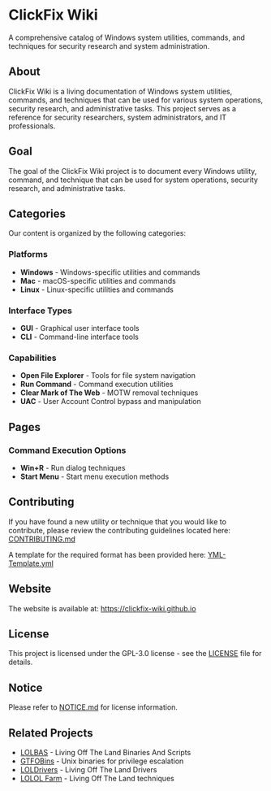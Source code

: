 # ClickFix Wiki

A comprehensive catalog of Windows system utilities, commands, and techniques for security research and system administration.

## About

ClickFix Wiki is a living documentation of Windows system utilities, commands, and techniques that can be used for various system operations, security research, and administrative tasks. This project serves as a reference for security researchers, system administrators, and IT professionals.

## Goal

The goal of the ClickFix Wiki project is to document every Windows utility, command, and technique that can be used for system operations, security research, and administrative tasks.

## Categories

Our content is organized by the following categories:

### Platforms
- **Windows** - Windows-specific utilities and commands
- **Mac** - macOS-specific utilities and commands  
- **Linux** - Linux-specific utilities and commands

### Interface Types
- **GUI** - Graphical user interface tools
- **CLI** - Command-line interface tools

### Capabilities
- **Open File Explorer** - Tools for file system navigation
- **Run Command** - Command execution utilities
- **Clear Mark of The Web** - MOTW removal techniques
- **UAC** - User Account Control bypass and manipulation

## Pages

### Command Execution Options
- **Win+R** - Run dialog techniques
- **Start Menu** - Start menu execution methods

## Contributing

If you have found a new utility or technique that you would like to contribute, please review the contributing guidelines located here: [CONTRIBUTING.md](CONTRIBUTING.md)

A template for the required format has been provided here: [YML-Template.yml](YML-Template.yml)

## Website

The website is available at: https://clickfix-wiki.github.io

## License

This project is licensed under the GPL-3.0 license - see the [LICENSE](LICENSE) file for details.

## Notice

Please refer to [NOTICE.md](NOTICE.md) for license information.

## Related Projects

- [LOLBAS](https://github.com/LOLBAS-Project/LOLBAS) - Living Off The Land Binaries And Scripts
- [GTFOBins](https://gtfobins.github.io/) - Unix binaries for privilege escalation
- [LOLDrivers](https://loldrivers.io/) - Living Off The Land Drivers
- [LOLOL Farm](https://lolol.farm/) - Living Off The Land techniques 